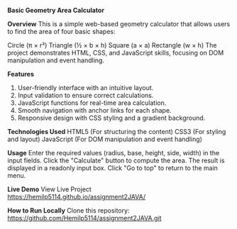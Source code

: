 **Basic Geometry Area Calculator**

**Overview**
This is a simple web-based geometry calculator that allows users to find the area of four basic shapes:

Circle (π × r²)
Triangle (½ × b × h)
Square (a × a)
Rectangle (w × h)
The project demonstrates HTML, CSS, and JavaScript skills, focusing on DOM manipulation and event handling.

**Features**
1) User-friendly interface with an intuitive layout.
2) Input validation to ensure correct calculations.
3) JavaScript functions for real-time area calculation.
4) Smooth navigation with anchor links for each shape.
5) Responsive design with CSS styling and a gradient background.

**Technologies Used**
HTML5 (For structuring the content)
CSS3 (For styling and layout)
JavaScript (For DOM manipulation and event handling)

**Usage**
Enter the required values (radius, base, height, side, width) in the input fields.
Click the "Calculate" button to compute the area.
The result is displayed in a readonly input box.
Click "Go to top" to return to the main menu.

**Live Demo**
View Live Project
https://hemilp5114.github.io/assignment2JAVA/

**How to Run Locally**
Clone this repository:
https://github.com/Hemilp5114/assignment2JAVA.git

